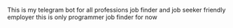 This is my telegram bot for all professions job finder and job seeker friendly employer this is only programmer job finder for now
